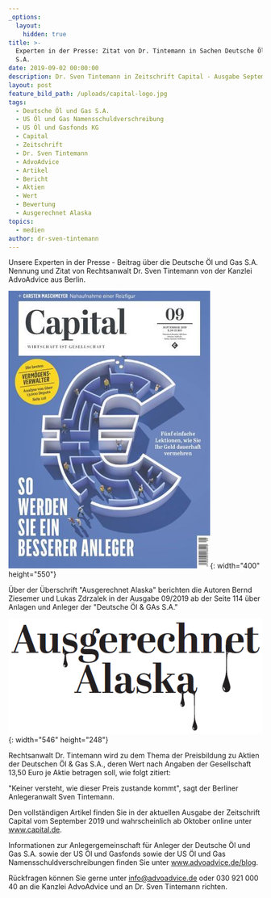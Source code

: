 ```yaml
---
_options:
  layout:
    hidden: true
title: >-
  Experten in der Presse: Zitat von Dr. Tintemann in Sachen Deutsche Öl und Gas
  S.A.
date: 2019-09-02 00:00:00
description: Dr. Sven Tintemann in Zeitschrift Capital - Ausgabe September 2019
layout: post
feature_bild_path: /uploads/capital-logo.jpg
tags:
  - Deutsche Öl und Gas S.A.
  - US Öl und Gas Namensschuldverschreibung
  - US Öl und Gasfonds KG
  - Capital
  - Zeitschrift
  - Dr. Sven Tintemann
  - AdvoAdvice
  - Artikel
  - Bericht
  - Aktien
  - Wert
  - Bewertung
  - Ausgerechnet Alaska
topics:
  - medien
author: dr-sven-tintemann
---
```


Unsere Experten in der Presse - Beitrag &uuml;ber die Deutsche Öl und Gas S.A.&nbsp; Nennung und Zitat von Rechtsanwalt Dr. Sven Tintemann von der Kanzlei AdvoAdvice aus Berlin.&nbsp;

![Capital - Ausgabe 09/19](/uploads/capital-ausgabe-09-19.jpg "Artikel über Deutsche Öl und Gas S.A."){: width="400" height="550"}

&Uuml;ber der &Uuml;berschrift "Ausgerechnet Alaska" berichten die Autoren Bernd Ziesemer und Lukas Zdrzalek in der Ausgabe 09/2019 ab der Seite 114 &uuml;ber Anlagen und Anleger der "Deutsche Öl & GAs S.A."&nbsp;

![](/uploads/ausgerechnet-alaska.PNG){: width="546" height="248"}

Rechtsanwalt Dr. Tintemann wird zu dem Thema der Preisbildung zu Aktien der Deutschen Öl & Gas S.A., deren Wert nach Angaben der Gesellschaft 13,50 Euro je Aktie betragen soll, wie folgt zitiert:&nbsp;

"Keiner versteht, wie dieser Preis zustande kommt", sagt der Berliner Anlegeranwalt Sven Tintemann.

Den vollst&auml;ndigen Artikel finden Sie in der aktuellen Ausgabe der Zeitschrift Capital vom September 2019 und wahrscheinlich ab Oktober online unter www.capital.de.

Informationen zur Anlegergemeinschaft f&uuml;r Anleger der Deutsche Öl und Gas S.A. sowie der US Öl und Gasfonds sowie der US Öl und Gas Namensschuldverschreibungen finden Sie unter www.advoadvice.de/blog.&nbsp;

R&uuml;ckfragen können Sie gerne unter info@advoadvice.de oder 030 921 000 40 an die Kanzlei AdvoAdvice und an Dr. Sven Tintemann richten.&nbsp;&nbsp;

&nbsp;